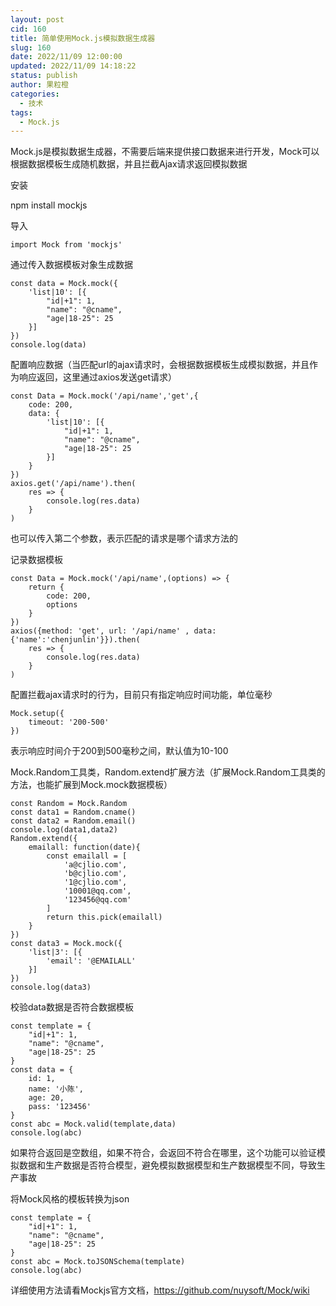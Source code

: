 ```yaml
---
layout: post
cid: 160
title: 简单使用Mock.js模拟数据生成器
slug: 160
date: 2022/11/09 12:00:00
updated: 2022/11/09 14:18:22
status: publish
author: 果粒橙
categories: 
  - 技术
tags: 
  - Mock.js
---
```



Mock.js是模拟数据生成器，不需要后端来提供接口数据来进行开发，Mock可以根据数据模板生成随机数据，并且拦截Ajax请求返回模拟数据


安装

npm install mockjs


导入

    import Mock from 'mockjs'


通过传入数据模板对象生成数据

    const data = Mock.mock({
        'list|10': [{
            "id|+1": 1,
            "name": "@cname",
            "age|18-25": 25
        }]
    })
    console.log(data)


配置响应数据（当匹配url的ajax请求时，会根据数据模板生成模拟数据，并且作为响应返回，这里通过axios发送get请求）

    const Data = Mock.mock('/api/name','get',{
        code: 200,
        data: {
            'list|10': [{
                "id|+1": 1,
                "name": "@cname",
                "age|18-25": 25
            }]
        }
    })
    axios.get('/api/name').then(
        res => {
            console.log(res.data)
        }
    )

也可以传入第二个参数，表示匹配的请求是哪个请求方法的


记录数据模板

    const Data = Mock.mock('/api/name',(options) => {
        return {
            code: 200,
            options
        }
    })
    axios({method: 'get', url: '/api/name' , data: {'name':'chenjunlin'}}).then(
        res => {
            console.log(res.data)
        }
    )


配置拦截ajax请求时的行为，目前只有指定响应时间功能，单位毫秒

    Mock.setup({
        timeout: '200-500'
    })

表示响应时间介于200到500毫秒之间，默认值为10-100



Mock.Random工具类，Random.extend扩展方法（扩展Mock.Random工具类的方法，也能扩展到Mock.mock数据模板）

    const Random = Mock.Random
    const data1 = Random.cname()
    const data2 = Random.email()
    console.log(data1,data2)
    Random.extend({
        emailall: function(date){
            const emailall = [
                'a@cjlio.com',
                'b@cjlio.com',
                '1@cjlio.com',
                '10001@qq.com',
                '123456@qq.com'
            ]
            return this.pick(emailall)
        }
    })
    const data3 = Mock.mock({
        'list|3': [{
            'email': '@EMAILALL'
        }]
    })
    console.log(data3)




校验data数据是否符合数据模板


    const template = {
        "id|+1": 1,
        "name": "@cname",
        "age|18-25": 25
    }
    const data = {
        id: 1,
        name: '小陈',
        age: 20,
        pass: '123456'
    }
    const abc = Mock.valid(template,data)
    console.log(abc)


如果符合返回是空数组，如果不符合，会返回不符合在哪里，这个功能可以验证模拟数据和生产数据是否符合模型，避免模拟数据模型和生产数据模型不同，导致生产事故


将Mock风格的模板转换为json


    const template = {
        "id|+1": 1,
        "name": "@cname",
        "age|18-25": 25
    }
    const abc = Mock.toJSONSchema(template)
    console.log(abc)




详细使用方法请看Mockjs官方文档，https://github.com/nuysoft/Mock/wiki